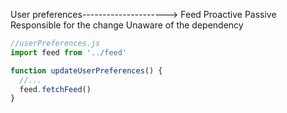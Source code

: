 User preferences--------------------->      Feed
Proactive                                   Passive
Responsible for the change                  Unaware of the dependency


```js
//userPreferences.js
import feed from '../feed'

function updateUserPreferences() {
  //...
  feed.fetchFeed()
}
```
